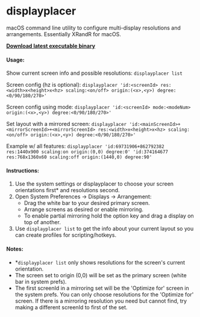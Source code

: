 # displayplacer
macOS command line utility to configure multi-display resolutions and arrangements. Essentially XRandR for macOS.

[<b>Download latest executable binary</b>](displayplacer)

#### Usage:

Show current screen info and possible resolutions: `displayplacer list`

Screen config (hz is optional): `displayplacer 'id:<screenId> res:<width>x<height>x<hz> scaling:<on/off> origin:(<x>,<y>) degree:<0/90/180/270>'`

Screen config using mode: `displayplacer 'id:<screenId> mode:<modeNum> origin:(<x>,<y>) degree:<0/90/180/270>'`

Set layout with a mirrored screen: `displayplacer 'id:<mainScreenId>+<mirrorScreenId>+<mirrorScreenId> res:<width>x<height>x<hz> scaling:<on/off> origin:(<x>,<y>) degree:<0/90/180/270>'`

Example w/ all features: `displayplacer 'id:69731906+862792382 res:1440x900 scaling:on origin:(0,0) degree:0' 'id:374164677 res:768x1360x60 scaling:off origin:(1440,0) degree:90'`

#### Instructions:
1. Use the system settings or displayplacer to choose your screen orientations first* and resolutions second.
2. Open System Preferences -> Displays -> Arrangement:
    - Drag the white bar to your desired primary screen.
    - Arrange screens as desired or enable mirroring.
    - To enable partial mirroring hold the option key and drag a display on top of another.
3. Use `displayplacer list` to get the info about your current layout so you can create profiles for scripting/hotkeys.
   
#### Notes:
- *`displayplacer list` only shows resolutions for the screen's current orientation.
- The screen set to origin (0,0) will be set as the primary screen (white bar in system prefs).
- The first screenId in a mirroring set will be the 'Optimize for' screen in the system prefs. You can only choose resolutions for the 'Optimize for' screen. If there is a mirroring resolution you need but cannot find, try making a different screenId to first of the set.
